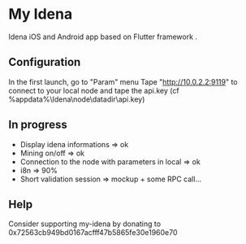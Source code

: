 # My Idena

Idena iOS and Android app based on Flutter framework .

## Configuration

In the first launch, go to "Param" menu
Tape "http://10.0.2.2:9119" to connect to your local node 
and tape the api.key (cf %appdata%\Idena\node\datadir\api.key)

## In progress

- Display idena informations => ok
- Mining on/off => ok
- Connection to the node with parameters in local => ok
- i8n => 90%
- Short validation session => mockup + some RPC call...

## Help

Consider supporting my-idena by donating to 0x72563cb949bd0167acfff47b5865fe30e1960e70



